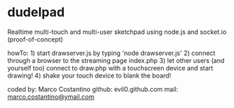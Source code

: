 dudelpad
========

Realtime multi-touch and multi-user sketchpad using node.js and socket.io (proof-of-concept)

howTo: 
	1) start drawserver.js by typing 'node drawserver.js'
	2) connect through a browser to the streaming page index.php
	3) let other users (and yourself too) connect to draw.php with a touchscreen device and start drawing!
 	4) shake your touch device to blank the board!

coded by: Marco Costantino
github: evil0.github.com
mail: marco.costantino@ymail.com
 
